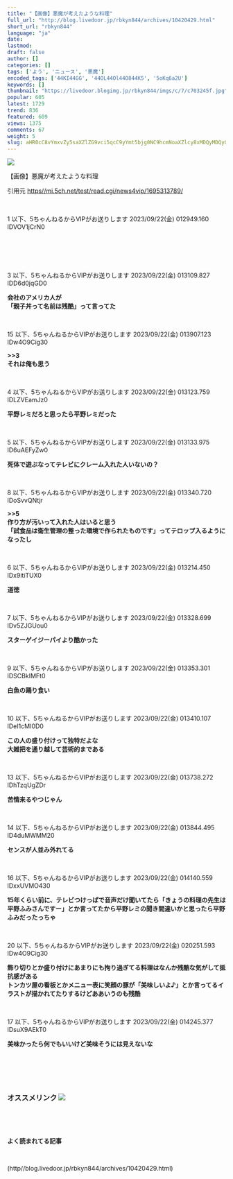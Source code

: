 ```yaml
---
title: "【画像】悪魔が考えたような料理"
full_url: "http://blog.livedoor.jp/rbkyn844/archives/10420429.html"
short_url: "rbkyn844"
language: "ja"
date: 
lastmod: 
draft: false
author: []
categories: []
tags: ['よう', 'ニュース', '悪魔']
encoded_tags: ['44KI44GG', '44OL44Ol44O844K5', '5oKq6a2U']
keywords: []
thumbnail: "https://livedoor.blogimg.jp/rbkyn844/imgs/c/7/c703245f.jpg"
popular: 605
latest: 1729
trend: 836
featured: 609
views: 1375
comments: 67
weight: 5
slug: aHR0cC8vYmxvZy5saXZlZG9vci5qcC9yYmt5bjg0NC9hcmNoaXZlcy8xMDQyMDQyOS5odG1s
---
```


![](https://livedoor.blogimg.jp/rbkyn844/imgs/c/7/c703245f.jpg)

<div><p>【画像】悪魔が考えたような料理</p><p>引用元 <a href='https//mi.5ch.net/test/read.cgi/news4vip/1695313789/' target='_blank'>https//mi.5ch.net/test/read.cgi/news4vip/1695313789/</a></p><br><p class='res1'>1 以下、5ちゃんねるからVIPがお送りします 2023/09/22(金) 012949.160 IDVOV1jCrN0 </p> <p class='res2'><b> </b></p><blockquote class='imgur-embed-pub'></blockquote><b> <br> <blockquote class='imgur-embed-pub'></blockquote> </b><br> <br> <p class='res1'>3 以下、5ちゃんねるからVIPがお送りします 2023/09/22(金) 013109.827 IDD6d0jqGD0 </p> <p class='res2'><b> 会社のアメリカ人が <br> 「親子丼って名前は残酷」って言ってた </b></p><br> <p class='res1'>15 以下、5ちゃんねるからVIPがお送りします 2023/09/22(金) 013907.123 IDw4O9Cig30 </p> <p class='res2'><b> >>3 <br> それは俺も思う </b></p><br> <p class='res1'>4 以下、5ちゃんねるからVIPがお送りします 2023/09/22(金) 013123.759 IDLZVEamJz0 </p> <p class='res2'><b> 平野レミだろと思ったら平野レミだった </b></p><br> <p class='res1'>5 以下、5ちゃんねるからVIPがお送りします 2023/09/22(金) 013133.975 ID6uAEFyZw0 </p> <p class='res2'><b> 死体で遊ぶなってテレビにクレーム入れた人いないの？ </b></p><br> <p class='res1'>8 以下、5ちゃんねるからVIPがお送りします 2023/09/22(金) 013340.720 IDoSvvQNtjr </p> <p class='res2'><b> >>5 <br> 作り方が汚いって入れた人はいると思う <br> 「試食品は衛生管理の整った環境で作られたものです」ってテロップ入るようになったし </b></p><br> <p class='no-pc'></p> <p class='res1'>6 以下、5ちゃんねるからVIPがお送りします 2023/09/22(金) 013214.450 IDx9itiTUX0 </p> <p class='res2'><b> 道徳 </b></p><br> <p class='res1'>7 以下、5ちゃんねるからVIPがお送りします 2023/09/22(金) 013328.699 IDv5ZJGUou0 </p> <p class='res2'><b> スターゲイジーパイより酷かった </b></p><br> <p class='res1'>9 以下、5ちゃんねるからVIPがお送りします 2023/09/22(金) 013353.301 IDSCBkIMFt0 </p> <p class='res2'><b> 白魚の踊り食い </b></p><br> <p class='res1'>10 以下、5ちゃんねるからVIPがお送りします 2023/09/22(金) 013410.107 IDeI1cMI0D0 </p> <p class='res2'><b> この人の盛り付けって独特だよな <br> 大雑把を通り越して芸術的まである </b></p><br> <p class='res1'>13 以下、5ちゃんねるからVIPがお送りします 2023/09/22(金) 013738.272 IDhTzqUgZDr </p> <p class='res2'><b> 苦情来るやつじゃん </b></p><br> <p class='res1'>14 以下、5ちゃんねるからVIPがお送りします 2023/09/22(金) 013844.495 ID4duMWMM20 </p> <p class='res2'><b> センスが人並み外れてる </b></p><br> <p class='res1'>16 以下、5ちゃんねるからVIPがお送りします 2023/09/22(金) 014140.559 IDxxUVMO430 </p> <p class='res2'><b> 15年くらい前に、テレビつけっぱで音声だけ聞いてたら「きょうの料理の先生は平野ふみさんですー」とか言ってたから平野レミの聞き間違いかと思ったら平野ふみだったっちゃ </b></p><br> <p class='res1'>20 以下、5ちゃんねるからVIPがお送りします 2023/09/22(金) 020251.593 IDw4O9Cig30 </p> <p class='res2'><b> 飾り切りとか盛り付けにあまりにも拘り過ぎてる料理はなんか残酷な気がして抵抗感がある <br> トンカツ屋の看板とかメニュー表に笑顔の豚が「美味しいよ♪」とか言ってるイラストが描かれてたりするけどああいうのも残酷 </b></p><br> <p class='res1'>17 以下、5ちゃんねるからVIPがお送りします 2023/09/22(金) 014245.377 IDsuX9AEkT0 </p> <p class='res2'><b> 美味かったら何でもいいけど美味そうには見えないな </b></p><br> <p id='5077e33f033c4e934bb013c7c4eb8bbd'> </p><br> <br> <p class='no-pc'></p> <h3 class='linkh'>オススメリンク <img src='http//blog.livedoor.jp/rbkyn844/ftp/fusagikom-fikergh.png'></h3> <p class='link2'> </p><br> <p class='no-pc'></p> <p class='no-pc'><br><p><b>よく読まれてる記事</b></p><br></p> </div>

(http//blog.livedoor.jp/rbkyn844/archives/10420429.html)
